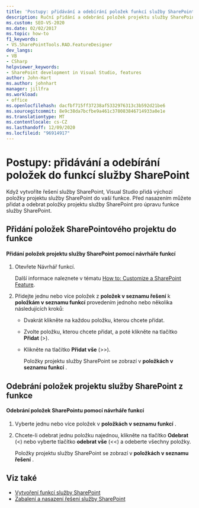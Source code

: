 ```yaml
---
title: 'Postupy: přidávání a odebírání položek funkcí služby SharePoint | Microsoft Docs'
description: Ruční přidání a odebrání položek projektu služby SharePoint do funkcí služby SharePoint pomocí návrháře funkcí v aplikaci Visual Studio.
ms.custom: SEO-VS-2020
ms.date: 02/02/2017
ms.topic: how-to
f1_keywords:
- VS.SharePointTools.RAD.FeatureDesigner
dev_langs:
- VB
- CSharp
helpviewer_keywords:
- SharePoint development in Visual Studio, features
author: John-Hart
ms.author: johnhart
manager: jillfra
ms.workload:
- office
ms.openlocfilehash: dacfbf715ff37238af5332976313c3b592d21be6
ms.sourcegitcommit: 8e9c38da7bcfbe9a461c378083846714933a0e1e
ms.translationtype: MT
ms.contentlocale: cs-CZ
ms.lasthandoff: 12/09/2020
ms.locfileid: "96914917"
---
```

# <a name="how-to-add-and-remove-items-to-sharepoint-features"></a>Postupy: přidávání a odebírání položek do funkcí služby SharePoint
  Když vytvoříte řešení služby SharePoint, Visual Studio přidá výchozí položky projektu služby SharePoint do vaší funkce. Před nasazením můžete přidat a odebrat položky projektu služby SharePoint pro úpravu funkce služby SharePoint.

## <a name="add-sharepoint-project-items-to-a-feature"></a>Přidání položek SharePointového projektu do funkce

#### <a name="to-add-sharepoint-project-items-with-the-feature-designer"></a>Přidání položek projektu služby SharePoint pomocí návrháře funkcí

1. Otevřete Návrhář funkcí.

    Další informace naleznete v tématu [How to: Customize a SharePoint Feature](../sharepoint/how-to-customize-a-sharepoint-feature.md).

2. Přidejte jednu nebo více položek z **položek v seznamu řešení** k **položkám v seznamu funkcí** provedením jednoho nebo několika následujících kroků:

   - Dvakrát klikněte na každou položku, kterou chcete přidat.

   - Zvolte položku, kterou chcete přidat, a poté klikněte na tlačítko **Přidat** (>).

   - Klikněte na tlačítko **Přidat vše** (>>).

     Položky projektu služby SharePoint se zobrazí v **položkách v seznamu funkcí** .

## <a name="remove-sharepoint-project-items-from-a-feature"></a>Odebrání položek projektu služby SharePoint z funkce

#### <a name="to-remove-sharepoint-items-with-the-feature-designer"></a>Odebrání položek SharePointu pomocí návrháře funkcí

1. Vyberte jednu nebo více položek v **položkách v seznamu funkcí** .

2. Chcete-li odebrat jednu položku najednou, klikněte na tlačítko **Odebrat** (<) nebo vyberte tlačítko **odebrat vše** (<<) a odeberte všechny položky.

     Položky projektu služby SharePoint se zobrazí v **položkách v seznamu řešení** .

## <a name="see-also"></a>Viz také
- [Vytvoření funkcí služby SharePoint](../sharepoint/creating-sharepoint-features.md)
- [Zabalení a nasazení řešení služby SharePoint](../sharepoint/packaging-and-deploying-sharepoint-solutions.md)
